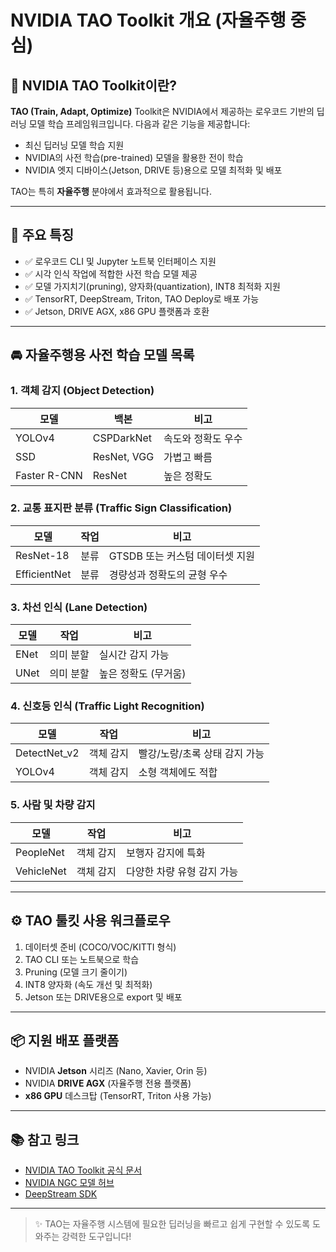 # NVIDIA TAO Toolkit 개요 (자율주행 중심)

## 🧠 NVIDIA TAO Toolkit이란?

**TAO (Train, Adapt, Optimize)** Toolkit은 NVIDIA에서 제공하는 로우코드 기반의 딥러닝 모델 학습 프레임워크입니다. 다음과 같은 기능을 제공합니다:

- 최신 딥러닝 모델 학습 지원  
- NVIDIA의 사전 학습(pre-trained) 모델을 활용한 전이 학습  
- NVIDIA 엣지 디바이스(Jetson, DRIVE 등)용으로 모델 최적화 및 배포

TAO는 특히 **자율주행** 분야에서 효과적으로 활용됩니다.

---

## 🧰 주요 특징

- ✅ 로우코드 CLI 및 Jupyter 노트북 인터페이스 지원  
- ✅ 시각 인식 작업에 적합한 사전 학습 모델 제공  
- ✅ 모델 가지치기(pruning), 양자화(quantization), INT8 최적화 지원  
- ✅ TensorRT, DeepStream, Triton, TAO Deploy로 배포 가능  
- ✅ Jetson, DRIVE AGX, x86 GPU 플랫폼과 호환  

---

## 🚘 자율주행용 사전 학습 모델 목록

### 1. 객체 감지 (Object Detection)

| 모델       | 백본         | 비고               |
|------------|--------------|--------------------|
| YOLOv4     | CSPDarkNet   | 속도와 정확도 우수 |
| SSD        | ResNet, VGG  | 가볍고 빠름        |
| Faster R-CNN | ResNet      | 높은 정확도        |

### 2. 교통 표지판 분류 (Traffic Sign Classification)

| 모델        | 작업     | 비고                              |
|-------------|----------|-----------------------------------|
| ResNet-18   | 분류     | GTSDB 또는 커스텀 데이터셋 지원     |
| EfficientNet| 분류     | 경량성과 정확도의 균형 우수       |

### 3. 차선 인식 (Lane Detection)

| 모델   | 작업                 | 비고                      |
|--------|----------------------|---------------------------|
| ENet   | 의미 분할            | 실시간 감지 가능           |
| UNet   | 의미 분할            | 높은 정확도 (무거움)       |

### 4. 신호등 인식 (Traffic Light Recognition)

| 모델         | 작업           | 비고                       |
|--------------|----------------|----------------------------|
| DetectNet_v2 | 객체 감지      | 빨강/노랑/초록 상태 감지 가능 |
| YOLOv4       | 객체 감지      | 소형 객체에도 적합          |

### 5. 사람 및 차량 감지

| 모델       | 작업        | 비고                    |
|------------|-------------|-------------------------|
| PeopleNet  | 객체 감지   | 보행자 감지에 특화       |
| VehicleNet | 객체 감지   | 다양한 차량 유형 감지 가능 |

---

## ⚙️ TAO 툴킷 사용 워크플로우

1. 데이터셋 준비 (COCO/VOC/KITTI 형식)  
2. TAO CLI 또는 노트북으로 학습  
3. Pruning (모델 크기 줄이기)  
4. INT8 양자화 (속도 개선 및 최적화)  
5. Jetson 또는 DRIVE용으로 export 및 배포  

---

## 📦 지원 배포 플랫폼

- NVIDIA **Jetson** 시리즈 (Nano, Xavier, Orin 등)  
- NVIDIA **DRIVE AGX** (자율주행 전용 플랫폼)  
- **x86 GPU** 데스크탑 (TensorRT, Triton 사용 가능)

---

## 📚 참고 링크

- [NVIDIA TAO Toolkit 공식 문서](https://developer.nvidia.com/tao-toolkit)  
- [NVIDIA NGC 모델 허브](https://ngc.nvidia.com/catalog/models)  
- [DeepStream SDK](https://developer.nvidia.com/deepstream-sdk)

---

> ✨ TAO는 자율주행 시스템에 필요한 딥러닝을 빠르고 쉽게 구현할 수 있도록 도와주는 강력한 도구입니다!

